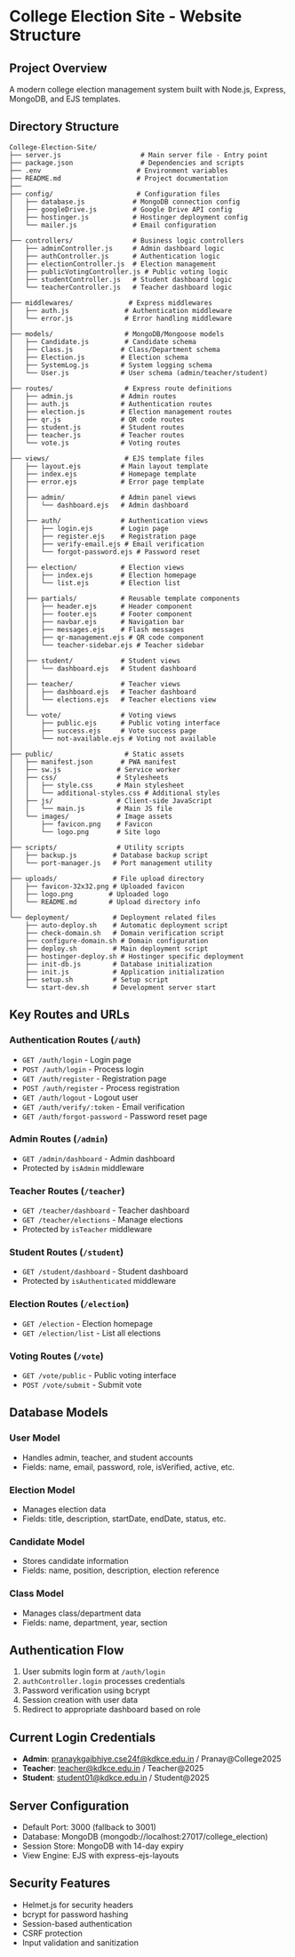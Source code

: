 # College Election Site - Website Structure

## Project Overview
A modern college election management system built with Node.js, Express, MongoDB, and EJS templates.

## Directory Structure

```
College-Election-Site/
├── server.js                    # Main server file - Entry point
├── package.json                 # Dependencies and scripts
├── .env                        # Environment variables
├── README.md                   # Project documentation
├──
├── config/                     # Configuration files
│   ├── database.js            # MongoDB connection config
│   ├── googleDrive.js         # Google Drive API config
│   ├── hostinger.js           # Hostinger deployment config
│   └── mailer.js              # Email configuration
│
├── controllers/               # Business logic controllers
│   ├── adminController.js     # Admin dashboard logic
│   ├── authController.js      # Authentication logic
│   ├── electionController.js  # Election management
│   ├── publicVotingController.js # Public voting logic
│   ├── studentController.js   # Student dashboard logic
│   └── teacherController.js   # Teacher dashboard logic
│
├── middlewares/              # Express middlewares
│   ├── auth.js              # Authentication middleware
│   └── error.js             # Error handling middleware
│
├── models/                  # MongoDB/Mongoose models
│   ├── Candidate.js         # Candidate schema
│   ├── Class.js            # Class/Department schema
│   ├── Election.js         # Election schema
│   ├── SystemLog.js        # System logging schema
│   └── User.js             # User schema (admin/teacher/student)
│
├── routes/                  # Express route definitions
│   ├── admin.js            # Admin routes
│   ├── auth.js             # Authentication routes
│   ├── election.js         # Election management routes
│   ├── qr.js               # QR code routes
│   ├── student.js          # Student routes
│   ├── teacher.js          # Teacher routes
│   └── vote.js             # Voting routes
│
├── views/                   # EJS template files
│   ├── layout.ejs          # Main layout template
│   ├── index.ejs           # Homepage template
│   ├── error.ejs           # Error page template
│   │
│   ├── admin/              # Admin panel views
│   │   └── dashboard.ejs   # Admin dashboard
│   │
│   ├── auth/               # Authentication views
│   │   ├── login.ejs       # Login page
│   │   ├── register.ejs    # Registration page
│   │   ├── verify-email.ejs # Email verification
│   │   └── forgot-password.ejs # Password reset
│   │
│   ├── election/           # Election views
│   │   ├── index.ejs       # Election homepage
│   │   └── list.ejs        # Election list
│   │
│   ├── partials/           # Reusable template components
│   │   ├── header.ejs      # Header component
│   │   ├── footer.ejs      # Footer component
│   │   ├── navbar.ejs      # Navigation bar
│   │   ├── messages.ejs    # Flash messages
│   │   ├── qr-management.ejs # QR code component
│   │   └── teacher-sidebar.ejs # Teacher sidebar
│   │
│   ├── student/            # Student views
│   │   └── dashboard.ejs   # Student dashboard
│   │
│   ├── teacher/            # Teacher views
│   │   ├── dashboard.ejs   # Teacher dashboard
│   │   └── elections.ejs   # Teacher elections view
│   │
│   └── vote/               # Voting views
│       ├── public.ejs      # Public voting interface
│       ├── success.ejs     # Vote success page
│       └── not-available.ejs # Voting not available
│
├── public/                  # Static assets
│   ├── manifest.json       # PWA manifest
│   ├── sw.js              # Service worker
│   ├── css/               # Stylesheets
│   │   ├── style.css      # Main stylesheet
│   │   └── additional-styles.css # Additional styles
│   ├── js/                # Client-side JavaScript
│   │   └── main.js        # Main JS file
│   └── images/            # Image assets
│       ├── favicon.png    # Favicon
│       └── logo.png       # Site logo
│
├── scripts/               # Utility scripts
│   ├── backup.js         # Database backup script
│   └── port-manager.js   # Port management utility
│
├── uploads/              # File upload directory
│   ├── favicon-32x32.png # Uploaded favicon
│   ├── logo.png         # Uploaded logo
│   └── README.md        # Upload directory info
│
└── deployment/           # Deployment related files
    ├── auto-deploy.sh    # Automatic deployment script
    ├── check-domain.sh   # Domain verification script
    ├── configure-domain.sh # Domain configuration
    ├── deploy.sh         # Main deployment script
    ├── hostinger-deploy.sh # Hostinger specific deployment
    ├── init-db.js        # Database initialization
    ├── init.js           # Application initialization
    ├── setup.sh          # Setup script
    └── start-dev.sh      # Development server start
```

## Key Routes and URLs

### Authentication Routes (`/auth`)
- `GET /auth/login` - Login page
- `POST /auth/login` - Process login
- `GET /auth/register` - Registration page
- `POST /auth/register` - Process registration
- `GET /auth/logout` - Logout user
- `GET /auth/verify/:token` - Email verification
- `GET /auth/forgot-password` - Password reset page

### Admin Routes (`/admin`)
- `GET /admin/dashboard` - Admin dashboard
- Protected by `isAdmin` middleware

### Teacher Routes (`/teacher`)
- `GET /teacher/dashboard` - Teacher dashboard
- `GET /teacher/elections` - Manage elections
- Protected by `isTeacher` middleware

### Student Routes (`/student`)
- `GET /student/dashboard` - Student dashboard
- Protected by `isAuthenticated` middleware

### Election Routes (`/election`)
- `GET /election` - Election homepage
- `GET /election/list` - List all elections

### Voting Routes (`/vote`)
- `GET /vote/public` - Public voting interface
- `POST /vote/submit` - Submit vote

## Database Models

### User Model
- Handles admin, teacher, and student accounts
- Fields: name, email, password, role, isVerified, active, etc.

### Election Model
- Manages election data
- Fields: title, description, startDate, endDate, status, etc.

### Candidate Model
- Stores candidate information
- Fields: name, position, description, election reference

### Class Model
- Manages class/department data
- Fields: name, department, year, section

## Authentication Flow
1. User submits login form at `/auth/login`
2. `authController.login` processes credentials
3. Password verification using bcrypt
4. Session creation with user data
5. Redirect to appropriate dashboard based on role

## Current Login Credentials
- **Admin**: pranaykgajbhiye.cse24f@kdkce.edu.in / Pranay@College2025
- **Teacher**: teacher@kdkce.edu.in / Teacher@2025
- **Student**: student01@kdkce.edu.in / Student@2025

## Server Configuration
- Default Port: 3000 (fallback to 3001)
- Database: MongoDB (mongodb://localhost:27017/college_election)
- Session Store: MongoDB with 14-day expiry
- View Engine: EJS with express-ejs-layouts

## Security Features
- Helmet.js for security headers
- bcrypt for password hashing
- Session-based authentication
- CSRF protection
- Input validation and sanitization
